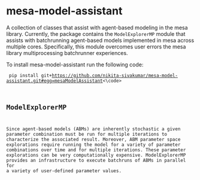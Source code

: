 # mesa-model-assistant
A collection of classes that assist with agent-based modeling in the mesa library. Currently, the package contains the `ModelExplorerMP` module that assists with batchrunning agent-based models implemented in mesa across multiple cores. Specifically, this module overcomes user errors the mesa library multiprocessing batchrunner experiences.

To install mesa-model-assistant run the following code:

<code> pip install git+https://github.com/nikita-sivakumar/mesa-model-assistant.git#egg=mesaModelAssistant<\code>

## ModelExplorerMP
Since agent-based models (ABMs) are inherently stochastic a given parameter combination must be run for multiple iterations to characterize the associated result. Moreover, ABM parameter space explorations require running the model for a variety of parameter combinations over time and for multiple iterations. These parameter explorations can be very computationally expensive. ModelExplorerMP provides an infrastructure to execute batchruns of ABMs in parallel for a variety of user-defined parameter values.

